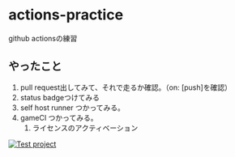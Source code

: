 # actions-practice
github actionsの練習

## やったこと
1. pull request出してみて、それで走るか確認。（on: [push]を確認）
1. status badgeつけてみる
1. self host runner つかってみる。
1. gameCI つかってみる。
    1. ライセンスのアクティベーション

[![Test project](https://github.com/nssuperx/actions-practice/actions/workflows/gameci-main.yml/badge.svg)](https://github.com/nssuperx/actions-practice/actions/workflows/gameci-main.yml)
